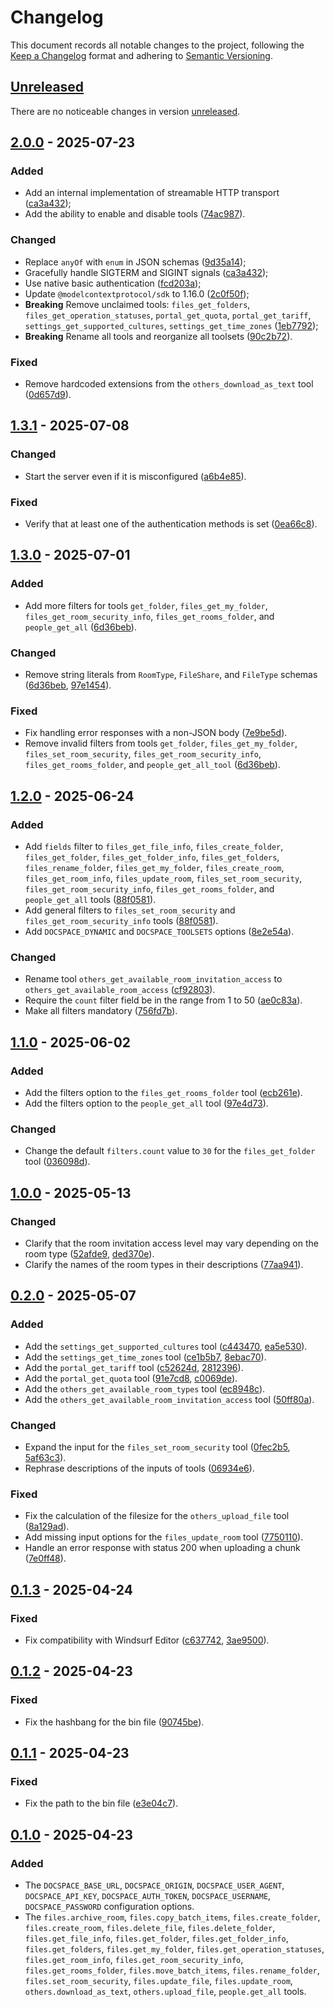 # Changelog

This document records all notable changes to the project, following the [Keep a Changelog] format and adhering to [Semantic Versioning].

## [Unreleased]

There are no noticeable changes in version [unreleased].

## [2.0.0] - 2025-07-23

### Added

- Add an internal implementation of streamable HTTP transport ([ca3a432]);
- Add the ability to enable and disable tools ([74ac987]).

### Changed

- Replace `anyOf` with `enum` in JSON schemas ([9d35a14]);
- Gracefully handle SIGTERM and SIGINT signals ([ca3a432]);
- Use native basic authentication ([fcd203a]);
- Update `@modelcontextprotocol/sdk` to 1.16.0 ([2c0f50f]);
- **Breaking** Remove unclaimed tools: `files_get_folders`, `files_get_operation_statuses`, `portal_get_quota`, `portal_get_tariff`, `settings_get_supported_cultures`, `settings_get_time_zones` ([1eb7792]);
- **Breaking** Rename all tools and reorganize all toolsets ([90c2b72]).

### Fixed

- Remove hardcoded extensions from the `others_download_as_text` tool ([0d657d9]).

## [1.3.1] - 2025-07-08

### Changed

- Start the server even if it is misconfigured ([a6b4e85]).

### Fixed

- Verify that at least one of the authentication methods is set ([0ea66c8]).

## [1.3.0] - 2025-07-01

### Added

- Add more filters for tools `get_folder`, `files_get_my_folder`, `files_get_room_security_info`, `files_get_rooms_folder`, and `people_get_all` ([6d36beb]).

### Changed

- Remove string literals from `RoomType`, `FileShare`, and `FileType` schemas ([6d36beb], [97e1454]).

### Fixed

- Fix handling error responses with a non-JSON body ([7e9be5d]).
- Remove invalid filters from tools `get_folder`, `files_get_my_folder`, `files_set_room_security`, `files_get_room_security_info`, `files_get_rooms_folder`, and `people_get_all_tool` ([6d36beb]).

## [1.2.0] - 2025-06-24

### Added

- Add `fields` filter to `files_get_file_info`, `files_create_folder`, `files_get_folder`, `files_get_folder_info`, `files_get_folders`, `files_rename_folder`, `files_get_my_folder`, `files_create_room`, `files_get_room_info`, `files_update_room`, `files_set_room_security`, `files_get_room_security_info`, `files_get_rooms_folder`, and `people_get_all` tools ([88f0581]).
- Add general filters to `files_set_room_security` and `files_get_room_security_info` tools ([88f0581]).
- Add `DOCSPACE_DYNAMIC` and `DOCSPACE_TOOLSETS` options ([8e2e54a]).

### Changed

- Rename tool `others_get_available_room_invitation_access` to `others_get_available_room_access` ([cf92803]).
- Require the `count` filter field be in the range from 1 to 50 ([ae0c83a]).
- Make all filters mandatory ([756fd7b]).

## [1.1.0] - 2025-06-02

### Added

- Add the filters option to the `files_get_rooms_folder` tool ([ecb261e]).
- Add the filters option to the `people_get_all` tool ([97e4d73]).

### Changed

- Change the default `filters.count` value to `30` for the `files_get_folder` tool ([036098d]).

## [1.0.0] - 2025-05-13

### Changed

- Clarify that the room invitation access level may vary depending on the room type ([52afde9], [ded370e]).
- Clarify the names of the room types in their descriptions ([77aa941]).

## [0.2.0] - 2025-05-07

### Added

- Add the `settings_get_supported_cultures` tool ([c443470], [ea5e530]).
- Add the `settings_get_time_zones` tool ([ce1b5b7], [8ebac70]).
- Add the `portal_get_tariff` tool ([c52624d], [2812396]).
- Add the `portal_get_quota` tool ([91e7cd8], [c0069de]).
- Add the `others_get_available_room_types` tool ([ec8948c]).
- Add the `others_get_available_room_invitation_access` tool ([50ff80a]).

### Changed

- Expand the input for the `files_set_room_security` tool ([0fec2b5], [5af63c3]).
- Rephrase descriptions of the inputs of tools ([06934e6]).

### Fixed

- Fix the calculation of the filesize for the `others_upload_file` tool ([8a129ad]).
- Add missing input options for the `files_update_room` tool ([7750110]).
- Handle an error response with status 200 when uploading a chunk ([7e0ff48]).

## [0.1.3] - 2025-04-24

### Fixed

- Fix compatibility with Windsurf Editor ([c637742], [3ae9500]).

## [0.1.2] - 2025-04-23

### Fixed

- Fix the hashbang for the bin file ([90745be]).

## [0.1.1] - 2025-04-23

### Fixed

- Fix the path to the bin file ([e3e04c7]).

## [0.1.0] - 2025-04-23

### Added

- The `DOCSPACE_BASE_URL`, `DOCSPACE_ORIGIN`, `DOCSPACE_USER_AGENT`, `DOCSPACE_API_KEY`, `DOCSPACE_AUTH_TOKEN`, `DOCSPACE_USERNAME`, `DOCSPACE_PASSWORD` configuration options.
- The `files.archive_room`, `files.copy_batch_items`, `files.create_folder`, `files.create_room`, `files.delete_file`, `files.delete_folder`, `files.get_file_info`, `files.get_folder`, `files.get_folder_info`, `files.get_folders`, `files.get_my_folder`, `files.get_operation_statuses`, `files.get_room_info`, `files.get_room_security_info`, `files.get_rooms_folder`, `files.move_batch_items`, `files.rename_folder`, `files.set_room_security`, `files.update_file`, `files.update_room`, `others.download_as_text`, `others.upload_file`, `people.get_all` tools.

<!-- Footnotes -->

[Keep a Changelog]: https://keepachangelog.com/en/1.1.0/
[Semantic Versioning]: https://semver.org/spec/v2.0.0.html

[Unreleased]: https://github.com/onlyoffice/docspace-mcp/compare/v2.0.0...HEAD/
[2.0.0]: https://github.com/onlyoffice/docspace-mcp/compare/v1.3.1...v2.0.0/
[1.3.1]: https://github.com/onlyoffice/docspace-mcp/compare/v1.3.0...v1.3.1/
[1.3.0]: https://github.com/onlyoffice/docspace-mcp/compare/v1.2.0...v1.3.0/
[1.2.0]: https://github.com/onlyoffice/docspace-mcp/compare/v1.1.0...v1.2.0/
[1.1.0]: https://github.com/onlyoffice/docspace-mcp/compare/v1.0.0...v1.1.0/
[1.0.0]: https://github.com/onlyoffice/docspace-mcp/compare/v0.2.0...v1.0.0/
[0.2.0]: https://github.com/onlyoffice/docspace-mcp/compare/v0.1.3...v0.2.0/
[0.1.3]: https://github.com/onlyoffice/docspace-mcp/compare/v0.1.2...v0.1.3/
[0.1.2]: https://github.com/onlyoffice/docspace-mcp/compare/v0.1.1...v0.1.2/
[0.1.1]: https://github.com/onlyoffice/docspace-mcp/compare/v0.1.0...v0.1.1/
[0.1.0]: https://github.com/onlyoffice/docspace-mcp/releases/tag/v0.1.0/

[90c2b72]: https://github.com/onlyoffice/docspace-mcp/commit/90c2b72b7205173eabc81270f52778f6c6f16d7e/
[1eb7792]: https://github.com/onlyoffice/docspace-mcp/commit/1eb7792071515aba0706f8e0374c836c118b9a3f/
[2c0f50f]: https://github.com/onlyoffice/docspace-mcp/commit/2c0f50f354cda822537759756d7eef35e621d9e8/
[fcd203a]: https://github.com/onlyoffice/docspace-mcp/commit/fcd203ada86b2cd1a43ab7ad04602c60bd00b881/
[0d657d9]: https://github.com/onlyoffice/docspace-mcp/commit/0d657d9d35c819aeddf80ec58f8f6a18081b5f23/
[74ac987]: https://github.com/onlyoffice/docspace-mcp/commit/74ac987ea8e790058f3ca5dcf2da4087ba5671a3/
[ca3a432]: https://github.com/onlyoffice/docspace-mcp/commit/ca3a432764932abb7e5ff8e40667bff3a94b907f/
[9d35a14]: https://github.com/onlyoffice/docspace-mcp/commit/9d35a14cfd08181141b4c769f1ebaddd4754022d/
[a6b4e85]: https://github.com/onlyoffice/docspace-mcp/commit/a6b4e852d39d9247fd71843dc0fe7d374d78dde3/
[0ea66c8]: https://github.com/onlyoffice/docspace-mcp/commit/0ea66c84ddb9ee6899b093e64881a201d4601a4b/
[97e1454]: https://github.com/onlyoffice/docspace-mcp/commit/97e1454d28425b5549e4e0c7562d19e2136919c7/
[7e9be5d]: https://github.com/onlyoffice/docspace-mcp/commit/7e9be5dd0fc59c9dca2964a9588db914d020472c/
[6d36beb]: https://github.com/onlyoffice/docspace-mcp/commit/6d36beb94176e45acba35bd660e37294fc0fe22a/
[756fd7b]: https://github.com/onlyoffice/docspace-mcp/commit/756fd7bb8b97f6d0721b369fbcd265efe1a3686c/
[8e2e54a]: https://github.com/onlyoffice/docspace-mcp/commit/8e2e54a3f67647ea844047e90be189714baf677d/
[ae0c83a]: https://github.com/onlyoffice/docspace-mcp/commit/ae0c83aa87de4db1cf539547b866d656831eae94/
[88f0581]: https://github.com/onlyoffice/docspace-mcp/commit/88f058197e951b5451fb33378c5afed8164ff696/
[cf92803]: https://github.com/onlyoffice/docspace-mcp/commit/cf92803be37618cfef7bd1a313411ce775ea3cea/
[036098d]: https://github.com/onlyoffice/docspace-mcp/commit/036098db62ab4c4b29ab5e0b40c34ef1ced4efaa/
[97e4d73]: https://github.com/onlyoffice/docspace-mcp/commit/97e4d73bf6a740939e7b2223414ef82c45d4f8f0/
[ecb261e]: https://github.com/onlyoffice/docspace-mcp/commit/ecb261e0072f80bd6f989b813cc5f2823ac16c5d/
[77aa941]: https://github.com/onlyoffice/docspace-mcp/commit/77aa941cf0240d547d5c18a06dc26e26418313aa/
[ded370e]: https://github.com/onlyoffice/docspace-mcp/commit/ded370eb903008e6b8311d1e08604abe6ced464f/
[52afde9]: https://github.com/onlyoffice/docspace-mcp/commit/52afde93fdb637cd6b08af8564358ad95b25f99f/
[7e0ff48]: https://github.com/onlyoffice/docspace-mcp/commit/7e0ff480719118b0954e4cfcfc1a90d063f428c9/
[50ff80a]: https://github.com/onlyoffice/docspace-mcp/commit/50ff80a8ce87e4a838c6cb747fa927a284568242/
[ec8948c]: https://github.com/onlyoffice/docspace-mcp/commit/ec8948c271eb26eae2e953b886918afeb034215a/
[06934e6]: https://github.com/onlyoffice/docspace-mcp/commit/06934e6ae61256a619c8d01803047c019dac4048/
[7750110]: https://github.com/onlyoffice/docspace-mcp/commit/7750110bcbaa4590ede47f9fe3cc20a746046625/
[5af63c3]: https://github.com/onlyoffice/docspace-mcp/commit/5af63c36dc3f548bcf877171485574d53db0eb6b/
[0fec2b5]: https://github.com/onlyoffice/docspace-mcp/commit/0fec2b53dbb143b801193ac7965253ac91f7d259/
[c0069de]: https://github.com/onlyoffice/docspace-mcp/commit/c0069de16aaab2b0bde2653164563a312d38abb7/
[91e7cd8]: https://github.com/onlyoffice/docspace-mcp/commit/91e7cd84802a15ab53a93e8f611ba8ebbe5b7314/
[2812396]: https://github.com/onlyoffice/docspace-mcp/commit/28123964a9385498f06dd71438cbeab50a285f15/
[c52624d]: https://github.com/onlyoffice/docspace-mcp/commit/c52624d6c125174d27104978bcfbff73e43056f7/
[8ebac70]: https://github.com/onlyoffice/docspace-mcp/commit/8ebac7025ac1de75f1edd78b0c777688105301f6/
[ce1b5b7]: https://github.com/onlyoffice/docspace-mcp/commit/ce1b5b75fe082e4abaf3a74f232ee35463891db0/
[ea5e530]: https://github.com/onlyoffice/docspace-mcp/commit/ea5e5305abc8ca083420fea2014d8f85b0c361ec/
[c443470]: https://github.com/onlyoffice/docspace-mcp/commit/c44347084d3e51e6fd6e174af580085768539f9b/
[8a129ad]: https://github.com/onlyoffice/docspace-mcp/commit/8a129ad28ddd588123af044f74c51f8a7043eb0d/
[3ae9500]: https://github.com/onlyoffice/docspace-mcp/commit/3ae95005e7c0b1a5f40e0401cd6d41ab6939b675/
[c637742]: https://github.com/onlyoffice/docspace-mcp/commit/c63774232644f9479d54768b527f81390959b513/
[90745be]: https://github.com/onlyoffice/docspace-mcp/commit/90745beb9a5827bd8a7a57fc72fe84468403e26b/
[e3e04c7]: https://github.com/onlyoffice/docspace-mcp/commit/e3e04c7435b753a0bfa0b56f3c2b00ffa77e13d3/
